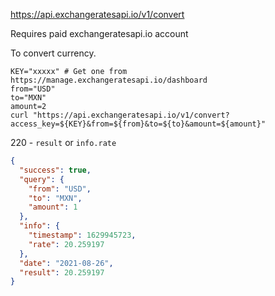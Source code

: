 https://api.exchangeratesapi.io/v1/convert

Requires paid exchangeratesapi.io account 

To convert currency.
```shell
KEY="xxxxx" # Get one from https://manage.exchangeratesapi.io/dashboard
from="USD"
to="MXN"
amount=2
curl "https://api.exchangeratesapi.io/v1/convert?access_key=${KEY}&from=${from}&to=${to}&amount=${amount}"
```
220 - `result` or `info.rate`
```json
{
  "success": true,
  "query": {
    "from": "USD",
    "to": "MXN",
    "amount": 1
  },
  "info": {
    "timestamp": 1629945723,
    "rate": 20.259197
  },
  "date": "2021-08-26",
  "result": 20.259197
}
```